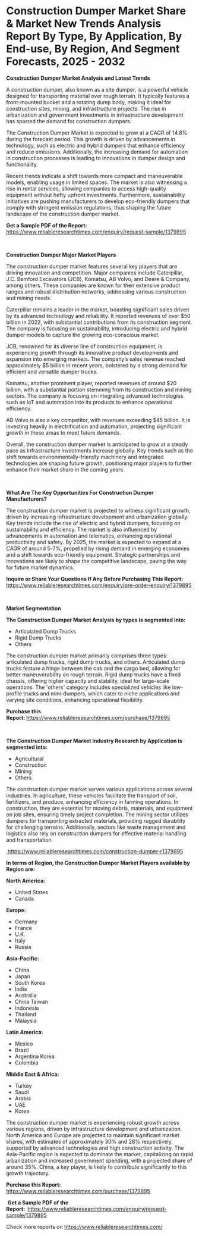 <p><h1>Construction Dumper Market Share & Market New Trends Analysis Report By Type, By Application, By End-use, By Region, And Segment Forecasts, 2025 - 2032</h1></p><p><strong>Construction Dumper Market Analysis and Latest Trends</strong></p>
<p><p>A construction dumper, also known as a site dumper, is a powerful vehicle designed for transporting material over rough terrain. It typically features a front-mounted bucket and a rotating dump body, making it ideal for construction sites, mining, and infrastructure projects. The rise in urbanization and government investments in infrastructure development has spurred the demand for construction dumpers.</p><p>The Construction Dumper Market is expected to grow at a CAGR of 14.8% during the forecast period. This growth is driven by advancements in technology, such as electric and hybrid dumpers that enhance efficiency and reduce emissions. Additionally, the increasing demand for automation in construction processes is leading to innovations in dumper design and functionality. </p><p>Recent trends indicate a shift towards more compact and maneuverable models, enabling usage in limited spaces. The market is also witnessing a rise in rental services, allowing companies to access high-quality equipment without hefty upfront investments. Furthermore, sustainability initiatives are pushing manufacturers to develop eco-friendly dumpers that comply with stringent emission regulations, thus shaping the future landscape of the construction dumper market.</p></p>
<p><strong>Get a Sample PDF of the Report:&nbsp;</strong> <a href="https://www.reliableresearchtimes.com/enquiry/request-sample/1379895?utm_campaign=3355&utm_medium=2&utm_source=Github&utm_content=ia&utm_term=30032025&utm_id=construction-dumper">https://www.reliableresearchtimes.com/enquiry/request-sample/1379895</a></p>
<p>&nbsp;</p>
<p><strong>Construction Dumper Major Market Players</strong></p>
<p><p>The construction dumper market features several key players that are driving innovation and competition. Major companies include Caterpillar, J.C. Bamford Excavators (JCB), Komatsu, AB Volvo, and Deere & Company, among others. These companies are known for their extensive product ranges and robust distribution networks, addressing various construction and mining needs.</p><p>Caterpillar remains a leader in the market, boasting significant sales driven by its advanced technology and reliability. It reported revenues of over $50 billion in 2022, with substantial contributions from its construction segment. The company is focusing on sustainability, introducing electric and hybrid dumper models to capture the growing eco-conscious market.</p><p>JCB, renowned for its diverse line of construction equipment, is experiencing growth through its innovative product developments and expansion into emerging markets. The company’s sales revenue reached approximately $5 billion in recent years, bolstered by a strong demand for efficient and versatile dumper trucks.</p><p>Komatsu, another prominent player, reported revenues of around $20 billion, with a substantial portion stemming from its construction and mining sectors. The company is focusing on integrating advanced technologies such as IoT and automation into its products to enhance operational efficiency.</p><p>AB Volvo is also a key competitor, with revenues exceeding $45 billion. It is investing heavily in electrification and automation, projecting significant growth in these areas to meet future demands.</p><p>Overall, the construction dumper market is anticipated to grow at a steady pace as infrastructure investments increase globally. Key trends such as the shift towards environmentally-friendly machinery and integrated technologies are shaping future growth, positioning major players to further enhance their market share in the coming years.</p></p>
<p>&nbsp;</p>
<p><strong>What Are The Key Opportunities For Construction Dumper Manufacturers?</strong></p>
<p><p>The construction dumper market is projected to witness significant growth, driven by increasing infrastructure development and urbanization globally. Key trends include the rise of electric and hybrid dumpers, focusing on sustainability and efficiency. The market is also influenced by advancements in automation and telematics, enhancing operational productivity and safety. By 2025, the market is expected to expand at a CAGR of around 5-7%, propelled by rising demand in emerging economies and a shift towards eco-friendly equipment. Strategic partnerships and innovations are likely to shape the competitive landscape, paving the way for future market dynamics.</p></p>
<p><strong>Inquire or Share Your Questions If Any Before Purchasing This Report:</strong> <a href="https://www.reliableresearchtimes.com/enquiry/pre-order-enquiry/1379895?utm_campaign=3355&utm_medium=2&utm_source=Github&utm_content=ia&utm_term=30032025&utm_id=construction-dumper">https://www.reliableresearchtimes.com/enquiry/pre-order-enquiry/1379895</a></p>
<p>&nbsp;</p>
<p><strong>Market Segmentation</strong></p>
<p><strong>The Construction Dumper Market Analysis by types is segmented into:</strong></p>
<p><ul><li>Articulated Dump Trucks</li><li>Rigid Dump Trucks</li><li>Others</li></ul></p>
<p><p>The construction dumper market primarily comprises three types: articulated dump trucks, rigid dump trucks, and others. Articulated dump trucks feature a hinge between the cab and the cargo bed, allowing for better maneuverability on rough terrain. Rigid dump trucks have a fixed chassis, offering higher capacity and stability, ideal for large-scale operations. The 'others' category includes specialized vehicles like low-profile trucks and mini-dumpers, which cater to niche applications and varying site conditions, enhancing operational flexibility.</p></p>
<p><strong>Purchase this Report:&nbsp;</strong><a href="https://www.reliableresearchtimes.com/purchase/1379895?utm_campaign=3355&utm_medium=2&utm_source=Github&utm_content=ia&utm_term=30032025&utm_id=construction-dumper">https://www.reliableresearchtimes.com/purchase/1379895</a></p>
<p>&nbsp;</p>
<p><strong>The Construction Dumper Market Industry Research by Application is segmented into:</strong></p>
<p><ul><li>Agricultural</li><li>Construction</li><li>Mining</li><li>Others</li></ul></p>
<p><p>The construction dumper market serves various applications across several industries. In agriculture, these vehicles facilitate the transport of soil, fertilizers, and produce, enhancing efficiency in farming operations. In construction, they are essential for moving debris, materials, and equipment on job sites, ensuring timely project completion. The mining sector utilizes dumpers for transporting extracted materials, providing rugged durability for challenging terrains. Additionally, sectors like waste management and logistics also rely on construction dumpers for effective material handling and transportation.</p></p>
<p><a href="https://www.reliableresearchtimes.com/construction-dumper-r1379895?utm_campaign=3355&utm_medium=2&utm_source=Github&utm_content=ia&utm_term=30032025&utm_id=construction-dumper">&nbsp;https://www.reliableresearchtimes.com/construction-dumper-r1379895</a></p>
<p><strong>In terms of Region, the Construction Dumper Market Players available by Region are:</strong></p>
<p>
    <p> <strong> North America: </strong>
        <ul>
            <li>United States</li>
            <li>Canada</li>
        </ul>
        </p> 
    <p> <strong> Europe: </strong>
        <ul>
            <li>Germany</li>
            <li>France</li>
            <li>U.K.</li>
            <li>Italy</li>
            <li>Russia</li>
        </ul>
        </p> 
    <p> <strong> Asia-Pacific: </strong>
        <ul>
            <li>China</li>
            <li>Japan</li>
            <li>South Korea</li>
            <li>India</li>
            <li>Australia</li>
            <li>China Taiwan</li>
            <li>Indonesia</li>
            <li>Thailand</li>
            <li>Malaysia</li>
        </ul>
        </p> 
    <p> <strong> Latin America: </strong>
        <ul>
            <li>Mexico</li>
            <li>Brazil</li>
            <li>Argentina Korea</li>
            <li>Colombia</li>
        </ul>
        </p> 
    <p> <strong> Middle East & Africa: </strong>
        <ul>
            <li>Turkey</li>
            <li>Saudi</li>
            <li>Arabia</li>
            <li>UAE</li>
            <li>Korea</li>
        </ul>
    </p>
    </p>
<p><p>The construction dumper market is experiencing robust growth across various regions, driven by infrastructure development and urbanization. North America and Europe are projected to maintain significant market shares, with estimates of approximately 30% and 28% respectively, supported by advanced technologies and high construction activity. The Asia-Pacific region is expected to dominate the market, capitalizing on rapid urbanization and increased government spending, with a projected share of around 35%. China, a key player, is likely to contribute significantly to this growth trajectory.</p></p>
<p><strong>Purchase this Report: </strong><a href="https://www.reliableresearchtimes.com/purchase/1379895?utm_campaign=3355&utm_medium=2&utm_source=Github&utm_content=ia&utm_term=30032025&utm_id=construction-dumper">https://www.reliableresearchtimes.com/purchase/1379895</a></p>
<p>&nbsp;<strong>Get a Sample PDF of the Report:&nbsp;&nbsp;</strong><a href="https://www.reliableresearchtimes.com/enquiry/request-sample/1379895?utm_campaign=3355&utm_medium=2&utm_source=Github&utm_content=ia&utm_term=30032025&utm_id=construction-dumper">https://www.reliableresearchtimes.com/enquiry/request-sample/1379895</a></p>
<p><strong></strong></p>
<p>Check more reports on <a href="https://www.reliableresearchtimes.com/?utm_campaign=3355&utm_medium=2&utm_source=Github&utm_content=ia&utm_term=30032025&utm_id=construction-dumper">https://www.reliableresearchtimes.com/</a></p>